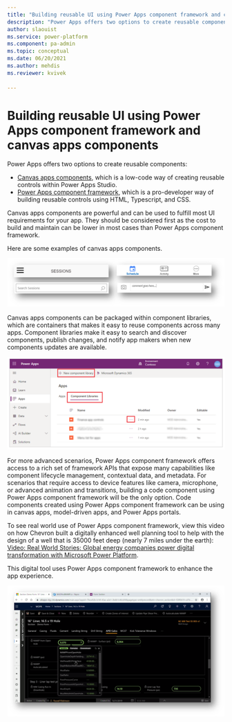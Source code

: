 ```yaml
---
title: "Building reusable UI using Power Apps component framework and canvas apps components  | MicrosoftDocs"
description: "Power Apps offers two options to create reusable components: low-code canvas components in Power Apps Studio and the Power Apps component framework."
author: slaouist
ms.service: power-platform
ms.component: pa-admin
ms.topic: conceptual
ms.date: 06/20/2021
ms.author: mehdis
ms.reviewer: kvivek 
  
---
```

# Building reusable UI using Power Apps component framework and canvas apps components

Power Apps offers two options to create reusable components:
- [Canvas apps components](/powerapps/maker/canvas-apps/create-component), which is a low-code way of creating reusable controls within Power Apps Studio. 
- [Power Apps component framework](/powerapps/developer/component-framework/overview), which is a pro-developer way of building reusable controls using HTML, Typescript, and CSS. 

Canvas apps components are powerful and can be used to fulfill most UI requirements for your app. They should be considered first as the cost to build and maintain can be lower in most cases than Power Apps component framework.

Here are some examples of canvas apps components.

![Components](./media/components.png)

Canvas apps components can be packaged within component libraries, which are containers that makes it easy to reuse components across many apps. Component libraries make it easy to search and discover components, publish changes, and notify app makers when new components updates are available.


![Component Library](./media/ComponentLibrary.png)

For more advanced scenarios, Power Apps component framework offers access to a rich set of framework APIs that expose many capabilities like component lifecycle management, contextual data, and metadata. For scenarios that require access to device features like camera, microphone, or advanced animation and transitions, building a code component using Power Apps component framework will be the only option. Code components created using Power Apps component framework can be using in canvas apps, model-driven apps, and Power Apps portals.

To see real world use of Power Apps component framework, view this video on how Chevron built a digitally enhanced well planning tool to help with the design of a well that is 35000 feet deep (nearly 7 miles under the earth): [Video: Real World Stories: Global energy companies power digital transformation with Microsoft Power Platform](https://youtu.be/ABcRl-lErIY?t=2050).

This digital tool uses Power Apps component framework to enhance the app experience.   

![Azure function export](./media/Cheveron.png)  
